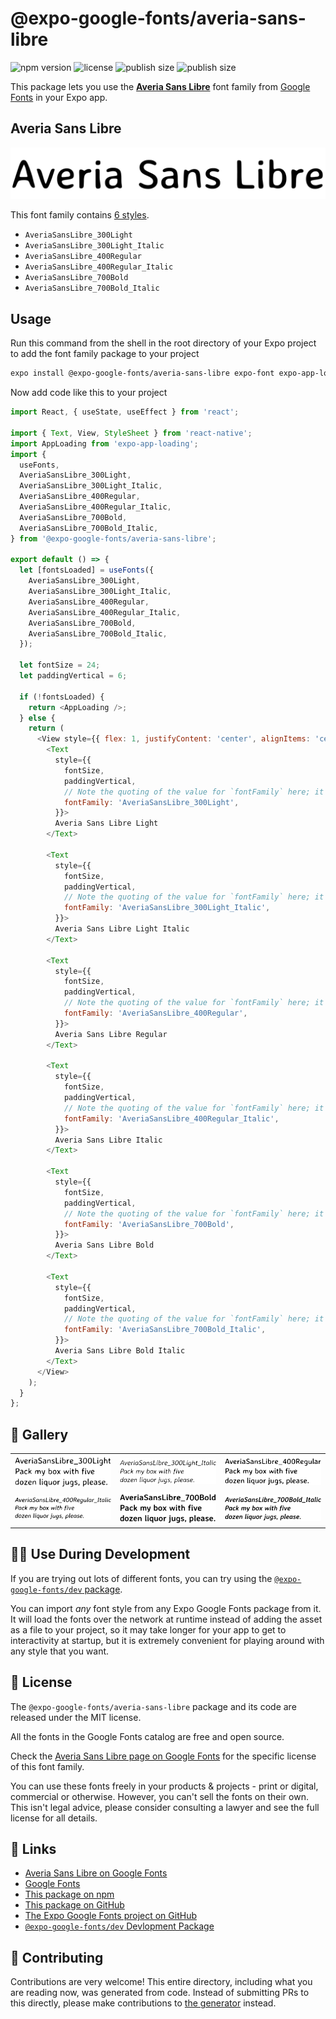 # @expo-google-fonts/averia-sans-libre

![npm version](https://flat.badgen.net/npm/v/@expo-google-fonts/averia-sans-libre)
![license](https://flat.badgen.net/github/license/expo/google-fonts)
![publish size](https://flat.badgen.net/packagephobia/install/@expo-google-fonts/averia-sans-libre)
![publish size](https://flat.badgen.net/packagephobia/publish/@expo-google-fonts/averia-sans-libre)

This package lets you use the [**Averia Sans Libre**](https://fonts.google.com/specimen/Averia+Sans+Libre) font family from [Google Fonts](https://fonts.google.com/) in your Expo app.

## Averia Sans Libre

![Averia Sans Libre](./font-family.png)

This font family contains [6 styles](#-gallery).

- `AveriaSansLibre_300Light`
- `AveriaSansLibre_300Light_Italic`
- `AveriaSansLibre_400Regular`
- `AveriaSansLibre_400Regular_Italic`
- `AveriaSansLibre_700Bold`
- `AveriaSansLibre_700Bold_Italic`

## Usage

Run this command from the shell in the root directory of your Expo project to add the font family package to your project
```sh
expo install @expo-google-fonts/averia-sans-libre expo-font expo-app-loading
```

Now add code like this to your project
```js
import React, { useState, useEffect } from 'react';

import { Text, View, StyleSheet } from 'react-native';
import AppLoading from 'expo-app-loading';
import {
  useFonts,
  AveriaSansLibre_300Light,
  AveriaSansLibre_300Light_Italic,
  AveriaSansLibre_400Regular,
  AveriaSansLibre_400Regular_Italic,
  AveriaSansLibre_700Bold,
  AveriaSansLibre_700Bold_Italic,
} from '@expo-google-fonts/averia-sans-libre';

export default () => {
  let [fontsLoaded] = useFonts({
    AveriaSansLibre_300Light,
    AveriaSansLibre_300Light_Italic,
    AveriaSansLibre_400Regular,
    AveriaSansLibre_400Regular_Italic,
    AveriaSansLibre_700Bold,
    AveriaSansLibre_700Bold_Italic,
  });

  let fontSize = 24;
  let paddingVertical = 6;

  if (!fontsLoaded) {
    return <AppLoading />;
  } else {
    return (
      <View style={{ flex: 1, justifyContent: 'center', alignItems: 'center' }}>
        <Text
          style={{
            fontSize,
            paddingVertical,
            // Note the quoting of the value for `fontFamily` here; it expects a string!
            fontFamily: 'AveriaSansLibre_300Light',
          }}>
          Averia Sans Libre Light
        </Text>

        <Text
          style={{
            fontSize,
            paddingVertical,
            // Note the quoting of the value for `fontFamily` here; it expects a string!
            fontFamily: 'AveriaSansLibre_300Light_Italic',
          }}>
          Averia Sans Libre Light Italic
        </Text>

        <Text
          style={{
            fontSize,
            paddingVertical,
            // Note the quoting of the value for `fontFamily` here; it expects a string!
            fontFamily: 'AveriaSansLibre_400Regular',
          }}>
          Averia Sans Libre Regular
        </Text>

        <Text
          style={{
            fontSize,
            paddingVertical,
            // Note the quoting of the value for `fontFamily` here; it expects a string!
            fontFamily: 'AveriaSansLibre_400Regular_Italic',
          }}>
          Averia Sans Libre Italic
        </Text>

        <Text
          style={{
            fontSize,
            paddingVertical,
            // Note the quoting of the value for `fontFamily` here; it expects a string!
            fontFamily: 'AveriaSansLibre_700Bold',
          }}>
          Averia Sans Libre Bold
        </Text>

        <Text
          style={{
            fontSize,
            paddingVertical,
            // Note the quoting of the value for `fontFamily` here; it expects a string!
            fontFamily: 'AveriaSansLibre_700Bold_Italic',
          }}>
          Averia Sans Libre Bold Italic
        </Text>
      </View>
    );
  }
};

```

## 🔡 Gallery


||||
|-|-|-|
|![AveriaSansLibre_300Light](./AveriaSansLibre_300Light.ttf.png)|![AveriaSansLibre_300Light_Italic](./AveriaSansLibre_300Light_Italic.ttf.png)|![AveriaSansLibre_400Regular](./AveriaSansLibre_400Regular.ttf.png)||
|![AveriaSansLibre_400Regular_Italic](./AveriaSansLibre_400Regular_Italic.ttf.png)|![AveriaSansLibre_700Bold](./AveriaSansLibre_700Bold.ttf.png)|![AveriaSansLibre_700Bold_Italic](./AveriaSansLibre_700Bold_Italic.ttf.png)||


## 👩‍💻 Use During Development

If you are trying out lots of different fonts, you can try using the [`@expo-google-fonts/dev` package](https://github.com/expo/google-fonts/tree/master/font-packages/dev#readme).

You can import *any* font style from any Expo Google Fonts package from it. It will load the fonts
over the network at runtime instead of adding the asset as a file to your project, so it may take longer
for your app to get to interactivity at startup, but it is extremely convenient
for playing around with any style that you want.

## 📖 License

The `@expo-google-fonts/averia-sans-libre` package and its code are released under the MIT license.

All the fonts in the Google Fonts catalog are free and open source.

Check the [Averia Sans Libre page on Google Fonts](https://fonts.google.com/specimen/Averia+Sans+Libre) for the specific license of this font family.

You can use these fonts freely in your products & projects - print or digital, commercial or otherwise. However, you can't sell the fonts on their own. This isn't legal advice, please consider consulting a lawyer and see the full license for all details.

## 🔗 Links

- [Averia Sans Libre on Google Fonts](https://fonts.google.com/specimen/Averia+Sans+Libre)
- [Google Fonts](https://fonts.google.com/)
- [This package on npm](https://www.npmjs.com/package/@expo-google-fonts/averia-sans-libre)
- [This package on GitHub](https://github.com/expo/google-fonts/tree/master/font-packages/averia-sans-libre)
- [The Expo Google Fonts project on GitHub](https://github.com/expo/google-fonts)
- [`@expo-google-fonts/dev` Devlopment Package](https://github.com/expo/google-fonts/tree/master/font-packages/dev)

## 🤝 Contributing

Contributions are very welcome! This entire directory, including what you are reading now, was generated from code. Instead of submitting PRs to this directly, please make contributions to [the generator](https://github.com/expo/google-fonts/tree/master/packages/generator) instead.
